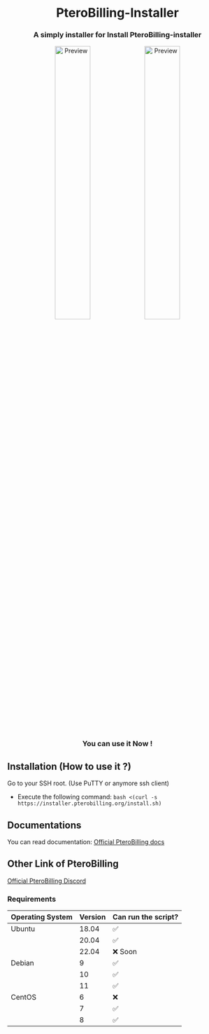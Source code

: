 <div align="center">
    <h1>PteroBilling-Installer</h1>
    <h3>A simply installer for Install PteroBilling-installer</h3>
    <img src="https://raw.githubusercontent.com/pterobilling/pterobilling/master/.github/preview_1_dark.png" alt="Preview" width="40%">
    <img src="https://raw.githubusercontent.com/MinePlay85/pterobilling-installer/master/img/commandssh.png" alt="Preview" width="40%">
    <h3>You can use it Now !</h3>
</div>

## Installation (How to use it ?)
Go to your SSH root. (Use PuTTY or anymore ssh client)
- Execute the following command:
```bash <(curl -s https://installer.pterobilling.org/install.sh)```

## Documentations
You can read documentation: [Official PteroBilling docs](https://docs.pterobilling.org)

## Other Link of PteroBilling
[Official PteroBilling Discord](https://discord.gg/EjHe3QpJjd)

### Requirements

| Operating System | Version | Can run the script?|
| ---------------- | ------- | ------------------ | 
| Ubuntu           | 18.04   | :white_check_mark: |
|                  | 20.04   | :white_check_mark: |
|                  | 22.04   | :x: Soon           |
| Debian           | 9       | :white_check_mark: |
|                  | 10      | :white_check_mark: |
|                  | 11      | :white_check_mark: |
| CentOS           | 6       | :x:                |
|                  | 7       | :white_check_mark: |
|                  | 8       | :white_check_mark: |
